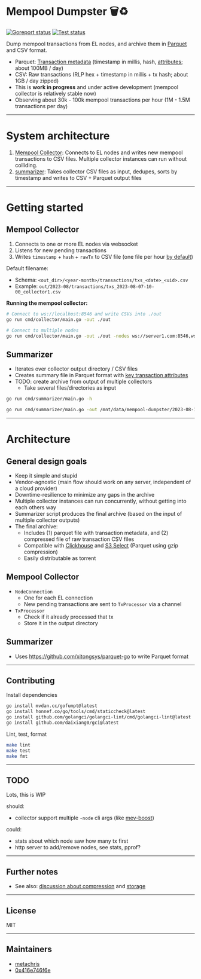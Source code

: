 # Mempool Dumpster 🗑️♻️

[![Goreport status](https://goreportcard.com/badge/github.com/flashbots/mempool-dumpster)](https://goreportcard.com/report/github.com/flashbots/mempool-dumpster)
[![Test status](https://github.com/flashbots/mempool-dumpster/workflows/Checks/badge.svg?branch=main)](https://github.com/flashbots/mempool-dumpster/actions?query=workflow%3A%22Checks%22)

Dump mempool transactions from EL nodes, and archive them in [Parquet](https://github.com/apache/parquet-format) and CSV format.

- Parquet: [Transaction metadata](summarizer/types.go) (timestamp in millis, hash, [attributes](summarizer/types.go); about 100MB / day)
- CSV: Raw transactions (RLP hex + timestamp in millis + tx hash; about 1GB / day zipped)
- This is **work in progress** and under active development (mempool collector is relatively stable now)
- Observing about 30k - 100k mempool transactions per hour (1M - 1.5M transactions per day)

---

# System architecture

1. [Mempool Collector](cmd/collector/main.go): Connects to EL nodes and writes new mempool transactions to CSV files. Multiple collector instances can run without colliding.
2. [summarizer](cmd/summarizer/main.go): Takes collector CSV files as input, dedupes, sorts by timestamp and writes to CSV + Parquet output files

---

# Getting started

## Mempool Collector

1. Connects to one or more EL nodes via websocket
2. Listens for new pending transactions
3. Writes `timestamp` + `hash` + `rawTx` to CSV file (one file per hour [by default](collector/consts.go))

Default filename:

- Schema: `<out_dir>/<year-month>/transactions/txs_<date>_<uid>.csv`
- Example: `out/2023-08/transactions/txs_2023-08-07-10-00_collector1.csv`

**Running the mempool collector:**

```bash
# Connect to ws://localhost:8546 and write CSVs into ./out
go run cmd/collector/main.go -out ./out

# Connect to multiple nodes
go run cmd/collector/main.go -out ./out -nodes ws://server1.com:8546,ws://server2.com:8546
```

## Summarizer

- Iterates over collector output directory / CSV files
- Creates summary file in Parquet format with [key transaction attributes](summarizer/types.go)
- TODO: create archive from output of multiple collectors
  - Take several files/directories as input

```bash
go run cmd/summarizer/main.go -h

go run cmd/summarizer/main.go -out /mnt/data/mempool-dumpster/2023-08-12/ --out-date 2023-08-12 /mnt/data/mempool-dumpster/2023-08-12/2023-08-12_transactions/*.csv
```


---

# Architecture

## General design goals

- Keep it simple and stupid
- Vendor-agnostic (main flow should work on any server, independent of a cloud provider)
- Downtime-resilience to minimize any gaps in the archive
- Multiple collector instances can run concurrently, without getting into each others way
- Summarizer script produces the final archive (based on the input of multiple collector outputs)
- The final archive:
  - Includes (1) parquet file with transaction metadata, and (2) compressed file of raw transaction CSV files
  - Compatible with [Clickhouse](https://clickhouse.com/docs/en/integrations/s3) and [S3 Select](https://docs.aws.amazon.com/AmazonS3/latest/userguide/selecting-content-from-objects.html) (Parquet using gzip compression)
  - Easily distributable as torrent

## Mempool Collector

- `NodeConnection`
    - One for each EL connection
    - New pending transactions are sent to `TxProcessor` via a channel
- `TxProcessor`
    - Check if it already processed that tx
    - Store it in the output directory

## Summarizer

- Uses https://github.com/xitongsys/parquet-go to write Parquet format

---

## Contributing

Install dependencies

```bash
go install mvdan.cc/gofumpt@latest
go install honnef.co/go/tools/cmd/staticcheck@latest
go install github.com/golangci/golangci-lint/cmd/golangci-lint@latest
go install github.com/daixiang0/gci@latest
```

Lint, test, format

```bash
make lint
make test
make fmt
```

---

## TODO

Lots, this is WIP

should:

- collector support multiple `-node` cli args (like [mev-boost](https://github.com/flashbots/mev-boost/blob/ci-fix/cli/main.go#L87))

could:

- stats about which node saw how many tx first
- http server to add/remove nodes, see stats, pprof?

---

## Further notes

- See also: [discussion about compression](https://github.com/flashbots/mempool-dumpster/issues/2) and [storage](https://github.com/flashbots/mempool-dumpster/issues/1)

---

## License

MIT

---

## Maintainers

- [metachris](https://twitter.com/metachris)
- [0x416e746f6e](https://github.com/0x416e746f6e)
